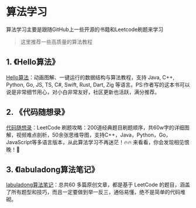 # 算法学习
算法学习主要是跟随GitHub上一些开源的书籍和Leetcode刷题来学习

>这里推荐一些高质量的算法教程

## 1. 《Hello算法》
[Hello算法](https://github.com/krahets/hello-algo)：动画图解、一键运行的数据结构与算法教程，支持 Java, C++, Python, Go, JS, TS, C#, Swift, Rust, Dart, Zig 等语言。PS:作者写的这本书可以说是非常细节用心，对小白非常友好，社区更新也活跃，满分推荐。

## 2. 《代码随想录》
[代码随想录](https://github.com/youngyangyang04/leetcode-master)：LeetCode 刷题攻略：200道经典题目刷题顺序，共60w字的详细图解，视频难点剖析，50余张思维导图，支持C++，Java，Python，Go，JavaScript等多语言版本，从此算法学习不再迷茫！🔥🔥 来看看，你会发现相见恨晚！🚀

## 3. 《labuladong算法笔记》
[labuladong算法笔记](https://github.com/labuladong/fucking-algorithm)：总共60 多篇原创文章，都是基于 LeetCode 的题目，涵盖了所有题型和技巧，而且一定要做到举一反三，通俗易懂，绝不是简单的代码堆砌。